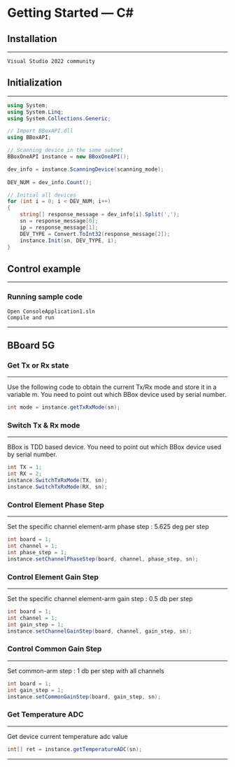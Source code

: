 # Getting Started — C#

## Installation
----------

    Visual Studio 2022 community

## Initialization
----------
```C#
using System;
using System.Linq;
using System.Collections.Generic;

// Import BBoxAPI.dll
using BBoxAPI;

// Scanning device in the same subnet
BBoxOneAPI instance = new BBoxOneAPI();

dev_info = instance.ScanningDevice(scanning_mode);
            
DEV_NUM = dev_info.Count();

// Initial all devices
for (int i = 0; i < DEV_NUM; i++)
{
    string[] response_message = dev_info[i].Split(',');
    sn = response_message[0];
	ip = response_message[1];
	DEV_TYPE = Convert.ToInt32(response_message[2]);
    instance.Init(sn, DEV_TYPE, i);
}
```
## Control example
****
### Running sample code
    Open ConsoleApplication1.sln
    Compile and run
****

## BBoard 5G
### Get Tx or Rx state
---
Use the following code to obtain the current Tx/Rx mode and store it in a variable m. You need to point out which BBox device used by serial number.

```C#
int mode = instance.getTxRxMode(sn);
```

### Switch Tx & Rx mode
---
BBox is TDD based device. You need to point out which BBox device used by serial number.

```C#
int TX = 1;
int RX = 2;
instance.SwitchTxRxMode(TX, sn);
instance.SwitchTxRxMode(RX, sn);
```

### Control Element Phase Step
---
Set the specific channel element-arm phase step : 5.625 deg per step

```C#
int board = 1;
int channel = 1;
int phase_step = 1;
instance.setChannelPhaseStep(board, channel, phase_step, sn);
```

### Control Element Gain Step
---
Set the specific channel element-arm gain step : 0.5 db per step

```C#
int board = 1;
int channel = 1;
int gain_step = 1;
instance.setChannelGainStep(board, channel, gain_step, sn);
```

### Control Common Gain Step
---
Set common-arm step : 1 db per step with all channels

```C#
int board = 1;
int gain_step = 1;
instance.setCommonGainStep(board, gain_step, sn);
```

### Get Temperature ADC
---
Get device current temperature adc value

```C#
int[] ret = instance.getTemperatureADC(sn);
```

****


